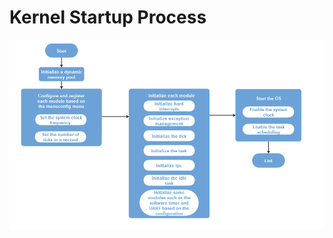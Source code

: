 # Kernel Startup Process<a name="EN-US_TOPIC_0305675050"></a>

![](figures/liteos_kernel_startup_process.png)


